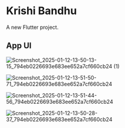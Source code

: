# Krishi Bandhu

A new Flutter project.

## App UI

![Screenshot_2025-01-12-13-50-13-15_794eb0226693e683ee652a7cf660cb24 (1)](https://github.com/user-attachments/assets/cc864d7a-790d-4206-a462-c26f2f082ccd)



![Screenshot_2025-01-12-13-51-50-71_794eb0226693e683ee652a7cf660cb24](https://github.com/user-attachments/assets/5d3953be-0448-4c07-81a4-ac6265bf6faf)


![Screenshot_2025-01-12-13-51-44-56_794eb0226693e683ee652a7cf660cb24](https://github.com/user-attachments/assets/8c18863a-ee04-41b7-a73b-b4550d60f1af)


![Screenshot_2025-01-12-13-50-28-37_794eb0226693e683ee652a7cf660cb24](https://github.com/user-attachments/assets/7577c604-cd42-4728-8a19-5526292cee7d)

